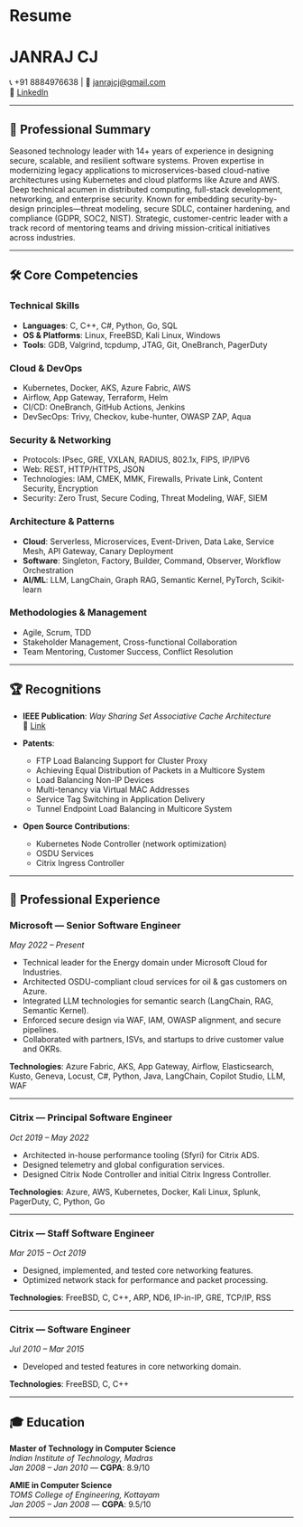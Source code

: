 # Resume

# JANRAJ CJ  
📞 +91 8884976638 | 📧 janrajcj@gmail.com  
🔗 [LinkedIn](https://www.linkedin.com/in/janraj-cj-65032216/)

---

## 💼 Professional Summary

Seasoned technology leader with 14+ years of experience in designing secure, scalable, and resilient software systems. Proven expertise in modernizing legacy applications to microservices-based cloud-native architectures using Kubernetes and cloud platforms like Azure and AWS. Deep technical acumen in distributed computing, full-stack development, networking, and enterprise security. Known for embedding security-by-design principles—threat modeling, secure SDLC, container hardening, and compliance (GDPR, SOC2, NIST). Strategic, customer-centric leader with a track record of mentoring teams and driving mission-critical initiatives across industries.

---

## 🛠 Core Competencies

### Technical Skills
- **Languages**: C, C++, C#, Python, Go, SQL
- **OS & Platforms**: Linux, FreeBSD, Kali Linux, Windows
- **Tools**: GDB, Valgrind, tcpdump, JTAG, Git, OneBranch, PagerDuty

### Cloud & DevOps
- Kubernetes, Docker, AKS, Azure Fabric, AWS
- Airflow, App Gateway, Terraform, Helm
- CI/CD: OneBranch, GitHub Actions, Jenkins
- DevSecOps: Trivy, Checkov, kube-hunter, OWASP ZAP, Aqua

### Security & Networking
- Protocols: IPsec, GRE, VXLAN, RADIUS, 802.1x, FIPS, IP/IPV6
- Web: REST, HTTP/HTTPS, JSON
- Technologies: IAM, CMEK, MMK, Firewalls, Private Link, Content Security, Encryption
- Security: Zero Trust, Secure Coding, Threat Modeling, WAF, SIEM

### Architecture & Patterns
- **Cloud**: Serverless, Microservices, Event-Driven, Data Lake, Service Mesh, API Gateway, Canary Deployment
- **Software**: Singleton, Factory, Builder, Command, Observer, Workflow Orchestration
- **AI/ML**: LLM, LangChain, Graph RAG, Semantic Kernel, PyTorch, Scikit-learn

### Methodologies & Management
- Agile, Scrum, TDD  
- Stakeholder Management, Cross-functional Collaboration  
- Team Mentoring, Customer Success, Conflict Resolution  

---

## 🏆 Recognitions

- **IEEE Publication**: *Way Sharing Set Associative Cache Architecture*  
  🔗 [Link](https://ieeexplore.ieee.org/document/6167760/)

- **Patents**:
  - FTP Load Balancing Support for Cluster Proxy  
  - Achieving Equal Distribution of Packets in a Multicore System  
  - Load Balancing Non-IP Devices  
  - Multi-tenancy via Virtual MAC Addresses  
  - Service Tag Switching in Application Delivery  
  - Tunnel Endpoint Load Balancing in Multicore System

- **Open Source Contributions**:
  - Kubernetes Node Controller (network optimization)  
  - OSDU Services  
  - Citrix Ingress Controller  

---

## 💼 Professional Experience

### Microsoft — Senior Software Engineer  
*May 2022 – Present*

- Technical leader for the Energy domain under Microsoft Cloud for Industries.
- Architected OSDU-compliant cloud services for oil & gas customers on Azure.
- Integrated LLM technologies for semantic search (LangChain, RAG, Semantic Kernel).
- Enforced secure design via WAF, IAM, OWASP alignment, and secure pipelines.
- Collaborated with partners, ISVs, and startups to drive customer value and OKRs.

**Technologies**: Azure Fabric, AKS, App Gateway, Airflow, Elasticsearch, Kusto, Geneva, Locust, C#, Python, Java, LangChain, Copilot Studio, LLM, WAF

---

### Citrix — Principal Software Engineer  
*Oct 2019 – May 2022*

- Architected in-house performance tooling (Sfyri) for Citrix ADS.
- Designed telemetry and global configuration services.
- Designed Citrix Node Controller and initial Citrix Ingress Controller.

**Technologies**: Azure, AWS, Kubernetes, Docker, Kali Linux, Splunk, PagerDuty, C, Python, Go

---

### Citrix — Staff Software Engineer  
*Mar 2015 – Oct 2019*

- Designed, implemented, and tested core networking features.
- Optimized network stack for performance and packet processing.

**Technologies**: FreeBSD, C, C++, ARP, ND6, IP-in-IP, GRE, TCP/IP, RSS

---

### Citrix — Software Engineer  
*Jul 2010 – Mar 2015*

- Developed and tested features in core networking domain.

**Technologies**: FreeBSD, C, C++

---

## 🎓 Education

**Master of Technology in Computer Science**  
*Indian Institute of Technology, Madras*  
*Jan 2008 – Jan 2010* — **CGPA**: 8.9/10  

**AMIE in Computer Science**  
*TOMS College of Engineering, Kottayam*  
*Jan 2005 – Jan 2008* — **CGPA**: 9.5/10  

---

